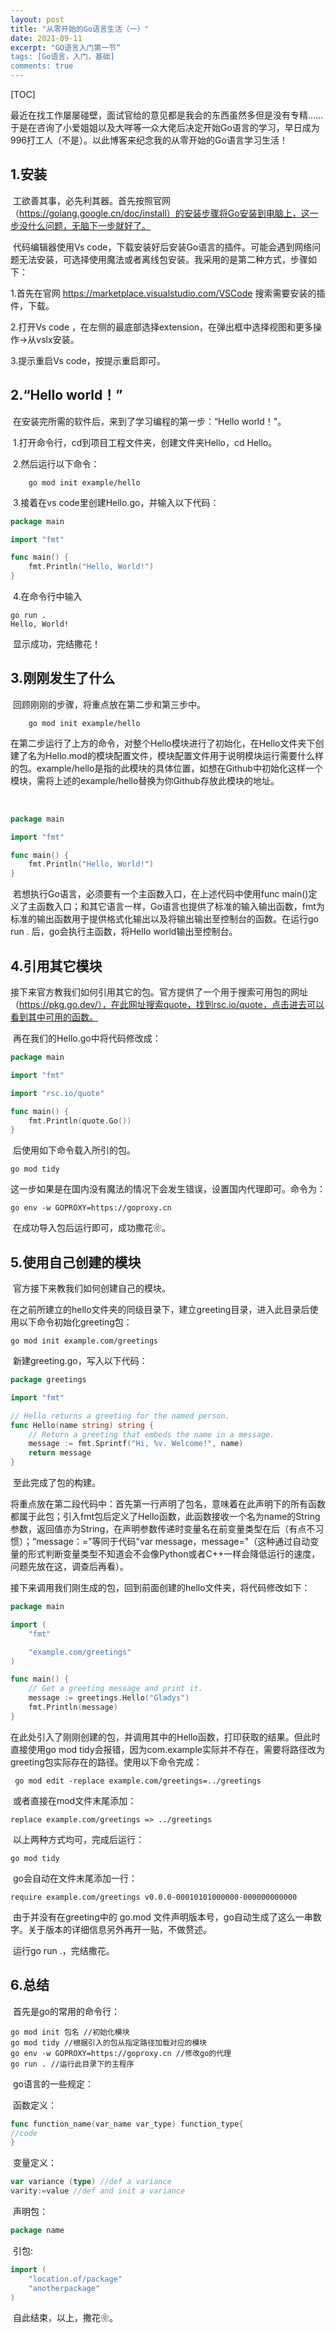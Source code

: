 ```yaml
---
layout: post
title: "从零开始的Go语言生活（一）"
date: 2021-09-11
excerpt: "GO语言入门第一节“
tags: [Go语言，入门，基础]
comments: true
---
```




[TOC]

​	最近在找工作屡屡碰壁，面试官给的意见都是我会的东西虽然多但是没有专精......于是在咨询了小爱姐姐以及大咩等一众大佬后决定开始Go语言的学习，早日成为996打工人（不是）。以此博客来纪念我的从零开始的Go语言学习生活！

## 1.安装

​	工欲善其事，必先利其器。首先按照官网（https://golang.google.cn/doc/install）的安装步骤将Go安装到电脑上，这一步没什么问题，无脑下一步就好了。

​	代码编辑器使用Vs code，下载安装好后安装Go语言的插件。可能会遇到网络问题无法安装，可选择使用魔法或者离线包安装。我采用的是第二种方式，步骤如下：

1.首先在官网 https://marketplace.visualstudio.com/VSCode  搜索需要安装的插件，下载。

2.打开Vs code ，在左侧的最底部选择extension，在弹出框中选择视图和更多操作->从vslx安装。

3.提示重启Vs code，按提示重启即可。

## 2.“Hello world！”

​	在安装完所需的软件后，来到了学习编程的第一步：“Hello world！"。

​	1.打开命令行，cd到项目工程文件夹，创建文件夹Hello，cd Hello。

​	2.然后运行以下命令：

```shell
	go mod init example/hello
```

​	3.接着在vs code里创建Hello.go，并输入以下代码：

```go
package main

import "fmt"

func main() {
    fmt.Println("Hello, World!")
}

```

​	4.在命令行中输入

```shell
go run .
Hello, World!
```

​	显示成功，完结撒花！

## 3.刚刚发生了什么

​	回顾刚刚的步骤，将重点放在第二步和第三步中。

```shell
	go mod init example/hello
```

​	在第二步运行了上方的命令，对整个Hello模块进行了初始化，在Hello文件夹下创建了名为Hello.mod的模块配置文件，模块配置文件用于说明模块运行需要什么样的包。example/hello是指的此模块的具体位置，如想在Github中初始化这样一个模块，需将上述的example/hello替换为你Github存放此模块的地址。

​	

```go
package main

import "fmt"

func main() {
    fmt.Println("Hello, World!")
}

```

​	若想执行Go语言，必须要有一个主函数入口，在上述代码中使用func main()定义了主函数入口；和其它语言一样，Go语言也提供了标准的输入输出函数，fmt为标准的输出函数用于提供格式化输出以及将输出输出至控制台的函数。在运行go run . 后，go会执行主函数，将Hello world输出至控制台。

## 4.引用其它模块

​	接下来官方教我们如何引用其它的包。官方提供了一个用于搜索可用包的网址（https://pkg.go.dev/），在此网址搜索quote，找到rsc.io/quote，点击进去可以看到其中可用的函数。

​	再在我们的Hello.go中将代码修改成：

```go
package main

import "fmt"

import "rsc.io/quote"

func main() {
    fmt.Println(quote.Go())
}
```

​	后使用如下命令载入所引的包。

```shell
go mod tidy
```

​	这一步如果是在国内没有魔法的情况下会发生错误，设置国内代理即可。命令为：

```shell
go env -w GOPROXY=https://goproxy.cn
```

​	在成功导入包后运行即可，成功撒花❀。

## 5.使用自己创建的模块

​	官方接下来教我们如何创建自己的模块。

​	在之前所建立的hello文件夹的同级目录下，建立greeting目录，进入此目录后使用以下命令初始化greeting包：

```shell
go mod init example.com/greetings
```

​	新建greeting.go，写入以下代码：

```go
package greetings

import "fmt"

// Hello returns a greeting for the named person.
func Hello(name string) string {
    // Return a greeting that embeds the name in a message.
    message := fmt.Sprintf("Hi, %v. Welcome!", name)
    return message
}
```

​	至此完成了包的构建。

​	将重点放在第二段代码中：首先第一行声明了包名，意味着在此声明下的所有函数都属于此包；引入fmt包后定义了Hello函数，此函数接收一个名为name的String参数，返回值亦为String，在声明参数传递时变量名在前变量类型在后（有点不习惯）；“message：=”等同于代码"var message，message="（这种通过自动变量的形式判断变量类型不知道会不会像Python或者C++一样会降低运行的速度，问题先放在这，调查后再看）。

​	接下来调用我们刚生成的包，回到前面创建的hello文件夹，将代码修改如下：

```Go
package main

import (
    "fmt"

    "example.com/greetings"
)

func main() {
    // Get a greeting message and print it.
    message := greetings.Hello("Gladys")
    fmt.Println(message)
}
```

​	在此处引入了刚刚创建的包，并调用其中的Hello函数，打印获取的结果。但此时直接使用go mod tidy会报错，因为com.example实际并不存在，需要将路径改为greeting包实际存在的路径。使用以下命令完成：

```shell
 go mod edit -replace example.com/greetings=../greetings
```

​	或者直接在mod文件末尾添加：

```
replace example.com/greetings => ../greetings
```

​	以上两种方式均可，完成后运行：

```shell
go mod tidy
```

​	go会自动在文件末尾添加一行：

```
require example.com/greetings v0.0.0-00010101000000-000000000000
```

​	由于并没有在greeting中的 go.mod 文件声明版本号，go自动生成了这么一串数字。关于版本的详细信息另外再开一贴，不做赘述。

​	运行go run .，完结撒花。

## 6.总结

​	首先是go的常用的命令行：

```shell
go mod init 包名 //初始化模块
go mod tidy //根据引入的包从指定路径加载对应的模块
go env -w GOPROXY=https://goproxy.cn //修改go的代理
go run . //运行此目录下的主程序
```

​	go语言的一些规定：

​	函数定义：

```go
func function_name(var_name var_type) function_type{
//code 
}
```

​	变量定义：

```Go
var variance (type) //def a variance
varity:=value //def and init a variance
```

​	声明包：

```go
package name
```

​	引包:

```go
import (
	"location.of/package"
	"anotherpackage"
)
```

​		自此结束，以上，撒花❀。